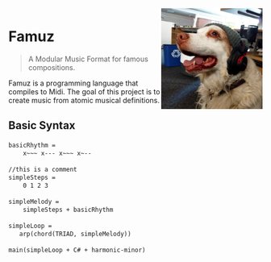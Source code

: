 <img src="./famous.png" height="200"  align="right">

# Famuz

> A Modular Music Format for famous compositions.

Famuz is a programming language that compiles to Midi. The goal of this project is to create music from atomic musical definitions.

## Basic Syntax

```
basicRhythm =
    x~~~ x--- x~~~ x~--

//this is a comment
simpleSteps =
    0 1 2 3

simpleMelody =
    simpleSteps + basicRhythm

simpleLoop =
   arp(chord(TRIAD, simpleMelody))

main(simpleLoop + C# + harmonic-minor)
```